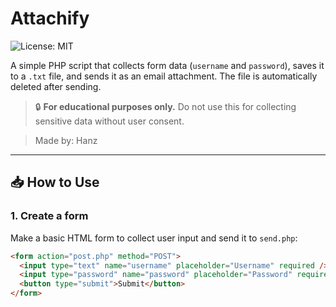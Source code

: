 # Attachify

![License: MIT](https://img.shields.io/badge/License-MIT-yellow.svg)

A simple PHP script that collects form data (`username` and `password`), saves it to a `.txt` file, and sends it as an email attachment. The file is automatically deleted after sending.

> 🔒 **For educational purposes only.** Do not use this for collecting sensitive data without user consent.

> Made by: Hanz
---

## 📥 How to Use

### 1. Create a form
Make a basic HTML form to collect user input and send it to `send.php`:

```html
<form action="post.php" method="POST">
  <input type="text" name="username" placeholder="Username" required />
  <input type="password" name="password" placeholder="Password" required />
  <button type="submit">Submit</button>
</form>